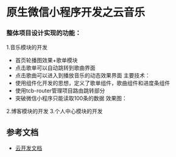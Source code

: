 # 原生微信小程序开发之云音乐
### 整体项目设计实现的功能：
1.音乐模块的开发
* 首页轮播图效果+歌单模块
* 点击歌单可以自动跳转到歌曲界面
* 点击歌曲可以进入到播放音乐的动态效果界面
主要技术：
* 使用组件化开发的思想，定义了歌单组件，歌曲组件和进度条组件
* 使用tcb-router管理项目路由跳转部分
* 突破微信小程序只能读取100条的数据
效果图：

2.博客模块的开发
3.个人中心模块的开发


## 参考文档

- [云开发文档](https://developers.weixin.qq.com/miniprogram/dev/wxcloud/basis/getting-started.html)

